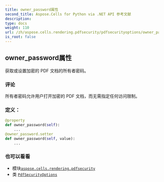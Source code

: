 ```yaml
---
title: owner_password属性
second_title: Aspose.Cells for Python via .NET API 参考文献
description:
type: docs
weight: 110
url: /zh/aspose.cells.rendering.pdfsecurity/pdfsecurityoptions/owner_password/
is_root: false
---
```

## owner_password属性

获取或设置加密的 PDF 文档的所有者密码。

### 评论

所有者密码允许用户打开加密的 PDF 文档，而无需指定任何访问限制。
### 定义：
```python
@property
def owner_password(self):
    ...
@owner_password.setter
def owner_password(self, value):
    ...
```

### 也可以看看
* 模块[`aspose.cells.rendering.pdfsecurity`](../../)
* 类 [`PdfSecurityOptions`](/cells/python-net/zh/aspose.cells.rendering.pdfsecurity/pdfsecurityoptions)
